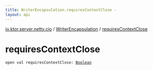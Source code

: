 ```yaml
---
title: WriterEncapsulation.requiresContextClose - 
layout: api
---
```


<div class='api-docs-breadcrumbs'><a href="../index.html">io.ktor.server.netty.cio</a> / <a href="index.html">WriterEncapsulation</a> / <a href="./requires-context-close.html">requiresContextClose</a></div>

# requiresContextClose

<div class="signature"><code><span class="keyword">open</span> <span class="keyword">val </span><span class="identifier">requiresContextClose</span><span class="symbol">: </span><a href="https://kotlinlang.org/api/latest/jvm/stdlib/kotlin/-boolean/index.html"><span class="identifier">Boolean</span></a></code></div>
